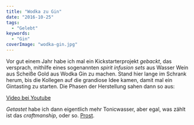 ```yaml
---
title: "Wodka zu Gin"
date: "2016-10-25"
tags:
  - "Gelebt"
keywords:
  - "Gin"
coverImage: "wodka-gin.jpg"
---
```


Vor gut einem Jahr habe ich mal ein Kickstarterprojekt _gebackt_, das versprach, mithilfe eines sogenannten _spirit infusion sets_ aus Wasser Wein aus Scheiße Gold aus Wodka Gin zu machen. Stand hier lange im Schrank herum, bis die Kollegen auf die grandiose Idee kamen, damit mal ein Gintasting zu starten. Die Phasen der Herstellung sahen dann so aus:

<a href="https://www.youtube.com/watch?v=S8WcOESt1Vc">Video bei Youtube</a>

_Getastet_ habe ich dann eigentlich mehr Tonicwasser, aber egal, was zählt ist das _craftmanship_, oder so. [Prost](https://www.youtube.com/watch?v=giJ7O2GIopA).
